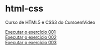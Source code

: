 # html-css
 Curso de HTML5 e CSS3 do CursoemVideo

<a href="https://andreluizpo.github.io/html-css/exercicios/ex001/index.html">Executar o exercício 001</a><br>
<a href="https://andreluizpo.github.io/html-css/exercicios/ex002/index.html">Executar o exercício 002</a><br>
<a href="https://andreluizpo.github.io/html-css/exercicios/ex003/index.html">Executar o exercício 003</a><br>
